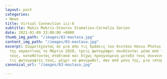 ```yaml
---
layout: post
categories:
- News
title: Virtual Connection iii-8
subtitle: Makis Makris-Stavros Stamatiou-Corneliu Sarion
date: 2021-01-09 23:00:00 +0000
thumb_img_path: "/images/03-mastasa.jpg"
content_img_path: "/images/03-mastasa.jpg"
excerpt: Συμμετέχοντας σε μια απο τις δράσεις του δικτύου Hocus Photus στη διάρκεια
  της καραντίνας το Μάρτιο 2020, τρεις φωτογράφοι συνδέονται μέσα από τις εικόνες
  τους, καταθέτοντας σταδιακά και δίχως προηγούμενη μεταξύ τους συννενόηση, μια-μια
  τις φωτογραφίες τους, μέχρι να φανερωθεί, σαν από μόνη της, μια ιστορία.
canonical_url: "/images/03-mastasa.jpg"

---
```

